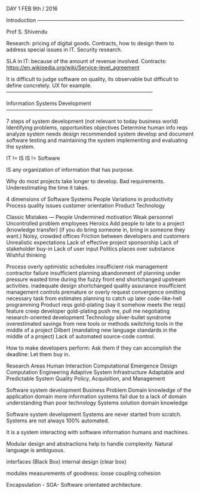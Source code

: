 DAY 1 FEB 9th / 2016

Introduction
————————————————————————————

Prof S. Shivendu

Research: pricing of digital goods.  Contracts, how to design them to address special issues in IT.  Security research.

SLA	in IT: because of the amount of revenue involved.  Contracts: https://en.wikipedia.org/wiki/Service-level_agreement

It is difficult to judge software on quality, its observable but difficult to define concretely. UX for example.
———————————————————————————— 


Information Systems Development
———————————————————————————— 

7 steps of system development (not relevant to today business world)
Identifying problems, opportunities objectives
Determine human info reqs
analyze system needs
design recommended system
develop and document software
testing and maintaining the system
implementing and evaluating the system.

IT != IS
IS != Software

IS any organization of information that has purpose.


Why do most projects take longer to develop.
Bad requirements.
Underestimating the time it takes.


4 dimensions of Software Systems
People
Variations in productivity
Process
quality issues
customer orientation
Product
Technology

Classic Mistakes
— People
Undermined motivation
Weak personnel
Uncontrolled problem employees
Heroics
Add people to late to a project (knowledge transfer) (if you do bring someone in, bring in someone they want.)
Noisy, crowded offices
Friction between developers and customers
Unrealistic expectations
Lack of effective project sponsorship
Lack of stakeholder buy-in
Lack of user input
Politics places over substance
Wishful thinking

Process
overly optimistic schedules
insufficient risk management
contractor failure
insufficient planning
abandonment of planning under pressure
wasted time during the fuzzy front end
shortchanged upstream activities.
inadequate design
shortchanged quality assurance
insufficient management controls
premature or overly request convergence
omitting necessary task from estimates
planning to catch up later
code-like-hell programming
Product
reqs gold-plating (say it somehow meets the reqs)
feature creep
developer gold-plating
push me, pull me negotiating
research-oriented development
Technology
silver-bullet syndrome
overestimated savings from new tools or methods
switching tools in the middle of a project
Dilbert (mandating new language standards in the middle of a project)
Lack of automated source-code control.

How to make developers perform:
Ask them if they can accomplish the deadline: Let them buy in.

Research Areas
Human Interaction
Computational Emergence
Design
Computation Engineering
Adaptive System Infrastructure
Adaptable and Predictable System Quality
Policy, Acquisition, and Management

Software system development
Business Problem Domain
knowledge of the application domain
more information systems fail due to a lack of domain understanding than poor technology
Systems solution domain knowledge

Software system development
Systems are never started from scratch.
Systems are not always 100% automated.

It is a system interacting with software information humans and machines.

Modular design and abstractions help to handle complexity.
Natural language is ambiguous.

interfaces (Black Box)
internal design (clear box)

modules measurements of goodness:
loose coupling
cohesion

Encapsulation - SOA- Software orientated architecture.
